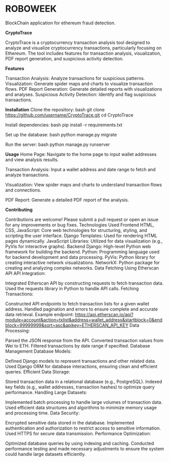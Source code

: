 # ROBOWEEK
BlockChain application for ethereum fraud detection.

**CryptoTrace**

CryptoTrace is a cryptocurrency transaction analysis tool designed to analyze and visualize cryptocurrency transactions, particularly focusing on Ethereum. The tool includes features for transaction analysis, visualization, PDF report generation, and suspicious activity detection.

**Features**

Transaction Analysis: Analyze transactions for suspicious patterns.
Visualization: Generate spider maps and charts to visualize transaction flows.
PDF Report Generation: Generate detailed reports with visualizations and analyses.
Suspicious Activity Detection: Identify and flag suspicious transactions.

**Installation**
Clone the repository: bash git clone https://github.com/username/CryptoTrace.git cd CryptoTrace

Install dependencies: bash pip install -r requirements.txt

Set up the database: bash python manage.py migrate

Run the server: bash python manage.py runserver

**Usage**
Home Page: Navigate to the home page to input wallet addresses and view analysis results.

Transaction Analysis: Input a wallet address and date range to fetch and analyze transactions.

Visualization: View spider maps and charts to understand transaction flows and connections.

PDF Report: Generate a detailed PDF report of the analysis.

**Contributing**

Contributions are welcome! Please submit a pull request or open an issue for any improvements or bug fixes. Technologies Used Frontend HTML, CSS, JavaScript: Core web technologies for structuring, styling, and scripting the user interface. Django Templates: Used for rendering HTML pages dynamically. JavaScript Libraries: Utilized for data visualization (e.g., PyVis for interactive graphs). Backend Django: High-level Python web framework for building the backend. Python: Programming language used for backend development and data processing. PyVis: Python library for creating interactive network visualizations. NetworkX: Python package for creating and analyzing complex networks. Data Fetching Using Etherscan API API Integration:

Integrated Etherscan API by constructing requests to fetch transaction data. Used the requests library in Python to handle API calls. Fetching Transactions:

Constructed API endpoints to fetch transaction lists for a given wallet address. Handled pagination and errors to ensure complete and accurate data retrieval. Example endpoint: https://api.etherscan.io/api?module=account&action=txlist&address=wallet_address&startblock=0&endblock=99999999&sort=asc&apikey=ETHERSCAN_API_KEY Data Processing:

Parsed the JSON response from the API. Converted transaction values from Wei to ETH. Filtered transactions by date range if specified. Database Management Database Models:

Defined Django models to represent transactions and other related data. Used Django ORM for database interactions, ensuring clean and efficient queries. Efficient Data Storage:

Stored transaction data in a relational database (e.g., PostgreSQL). Indexed key fields (e.g., wallet addresses, transaction hashes) to optimize query performance. Handling Large Datasets:

Implemented batch processing to handle large volumes of transaction data. Used efficient data structures and algorithms to minimize memory usage and processing time. Data Security:

Encrypted sensitive data stored in the database. Implemented authentication and authorization to restrict access to sensitive information. Used HTTPS for secure data transmission. Performance Optimization:

Optimized database queries by using indexing and caching. Conducted performance testing and made necessary adjustments to ensure the system could handle large datasets efficiently.
